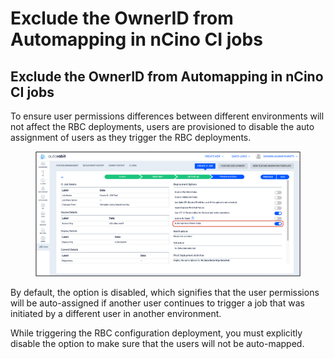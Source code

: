 # Exclude the OwnerID from Automapping in nCino CI jobs

## **Exclude the OwnerID from Automapping in nCino CI jobs**

To ensure user permissions differences between different environments will not affect the RBC deployments, users are provisioned to disable the auto assignment of users as they trigger the RBC deployments.

<figure><img src="../../../../../.gitbook/assets/image (536).png" alt=""><figcaption></figcaption></figure>

By default, the option is disabled, which signifies that the user permissions will be auto-assigned if another user continues to trigger a job that was initiated by a different user in another environment.

While triggering the RBC configuration deployment, you must explicitly disable the option to make sure that the users will not be auto-mapped.
